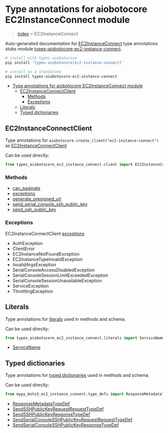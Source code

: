 <a id="type-annotations-for-aiobotocore-ec2instanceconnect-module"></a>

# Type annotations for aiobotocore EC2InstanceConnect module

> [Index](..) > EC2InstanceConnect

Auto-generated documentation for
[EC2InstanceConnect](https://boto3.amazonaws.com/v1/documentation/api/latest/reference/services/ec2-instance-connect.html#EC2InstanceConnect)
type annotations stubs module
[types-aiobotocore-ec2-instance-connect](https://pypi.org/project/types-aiobotocore-ec2-instance-connect/).

```bash
# install with types-aiobotocore
pip install 'types-aiobotocore[ec2-instance-connect]'

# install as a standalone
pip install types-aiobotocore-ec2-instance-connect
```

- [Type annotations for aiobotocore EC2InstanceConnect module](#type-annotations-for-aiobotocore-ec2instanceconnect-module)
  - [EC2InstanceConnectClient](#ec2instanceconnectclient)
    - [Methods](#methods)
    - [Exceptions](#exceptions)
  - [Literals](#literals)
  - [Typed dictionaries](#typed-dictionaries)

<a id="ec2instanceconnectclient"></a>

## EC2InstanceConnectClient

Type annotations for `aiobotocore.create_client("ec2-instance-connect")` as
[EC2InstanceConnectClient](./client.md)

Can be used directly:

```python
from types_aiobotocore_ec2_instance_connect.client import EC2InstanceConnectClient
```

<a id="methods"></a>

### Methods

- [can_paginate](./client.md#can_paginate)
- [exceptions](./client.md#exceptions)
- [generate_presigned_url](./client.md#generate_presigned_url)
- [send_serial_console_ssh_public_key](./client.md#send_serial_console_ssh_public_key)
- [send_ssh_public_key](./client.md#send_ssh_public_key)

<a id="exceptions"></a>

### Exceptions

EC2InstanceConnectClient [exceptions](./client.md#exceptions)

- AuthException
- ClientError
- EC2InstanceNotFoundException
- EC2InstanceTypeInvalidException
- InvalidArgsException
- SerialConsoleAccessDisabledException
- SerialConsoleSessionLimitExceededException
- SerialConsoleSessionUnavailableException
- ServiceException
- ThrottlingException

<a id="literals"></a>

## Literals

Type annotations for [literals](./literals.md) used in methods and schema.

Can be used directly:

```python
from types_aiobotocore_ec2_instance_connect.literals import ServiceName, ...
```

- [ServiceName](./literals.md#servicename)

<a id="typed-dictionaries"></a>

## Typed dictionaries

Type annotations for [typed dictionaries](./type_defs.md) used in methods and
schema.

Can be used directly:

```python
from mypy_boto3_ec2_instance_connect.type_defs import ResponseMetadataTypeDef, ...
```

- [ResponseMetadataTypeDef](./type_defs.md#responsemetadatatypedef)
- [SendSSHPublicKeyRequestRequestTypeDef](./type_defs.md#sendsshpublickeyrequestrequesttypedef)
- [SendSSHPublicKeyResponseTypeDef](./type_defs.md#sendsshpublickeyresponsetypedef)
- [SendSerialConsoleSSHPublicKeyRequestRequestTypeDef](./type_defs.md#sendserialconsolesshpublickeyrequestrequesttypedef)
- [SendSerialConsoleSSHPublicKeyResponseTypeDef](./type_defs.md#sendserialconsolesshpublickeyresponsetypedef)
